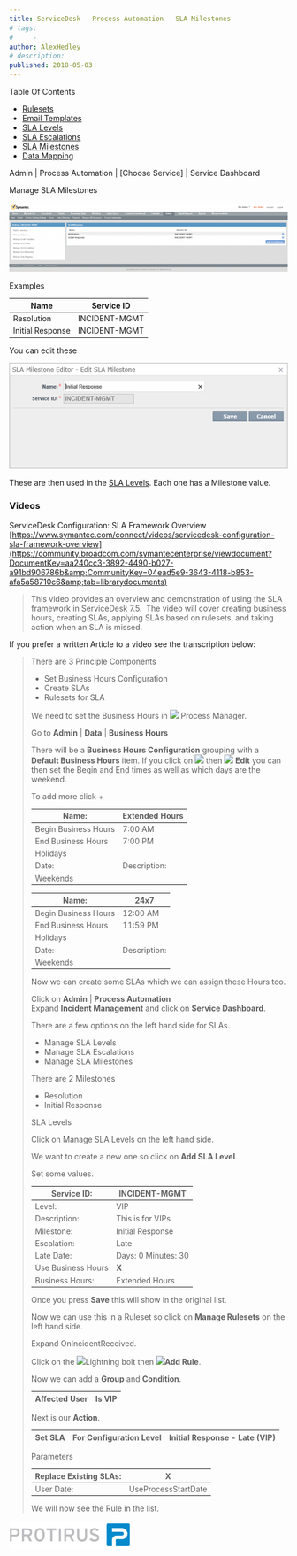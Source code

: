 ```yaml
---
title: ServiceDesk - Process Automation - SLA Milestones
# tags:
#     - 
author: AlexHedley
# description: 
published: 2018-05-03
---
```


Table Of Contents
  
- [Rulesets](https://community.broadcom.com/symantecenterprise/viewdocument?DocumentKey=38d43279-4c4d-41ba-a244-3d84b5d17f65&amp;CommunityKey=04ead5e9-3643-4118-b853-afa5a58710c6&amp;tab=librarydocuments)
- [Email Templates](https://community.broadcom.com/symantecenterprise/viewdocument?DocumentKey=63623bbd-e8f1-4a12-8c2e-269238849335&amp;CommunityKey=04ead5e9-3643-4118-b853-afa5a58710c6&amp;tab=librarydocuments)
- [SLA Levels](https://community.broadcom.com/symantecenterprise/viewdocument?DocumentKey=4b11433a-3c97-4f48-83bd-a67cf42a8b71&amp;CommunityKey=04ead5e9-3643-4118-b853-afa5a58710c6&amp;tab=librarydocuments)
- [SLA Escalations](https://community.broadcom.com/symantecenterprise/viewdocument?DocumentKey=9593bfc5-f0ef-46ad-ba20-a877883d1949&amp;CommunityKey=04ead5e9-3643-4118-b853-afa5a58710c6&amp;tab=librarydocuments)
- [SLA Milestones](https://community.broadcom.com/symantecenterprise/viewdocument?DocumentKey=3d6b7698-88d4-4c35-af34-04b6c13251e1&amp;CommunityKey=04ead5e9-3643-4118-b853-afa5a58710c6&amp;tab=librarydocuments)
- [Data Mapping](https://community.broadcom.com/symantecenterprise/viewdocument?DocumentKey=e0436f19-3519-4dea-9ca9-3dc4c73e7003&amp;CommunityKey=04ead5e9-3643-4118-b853-afa5a58710c6&amp;tab=librarydocuments)

Admin | Process Automation | [Choose Service] | Service Dashboard
  
Manage SLA Milestones
  
![Admin_ProcessAutomation_IM_ManageSLAMilestones](images\Admin_ProcessAutomation_IM_ManageSLAMilestones.png)
  
Examples

| Name | Service ID |
| --- | --- |
| Resolution | INCIDENT-MGMT |
| Initial Response | INCIDENT-MGMT |

You can edit these
  
![Admin_ProcessAutomation_IM_ManageSLAMilestones_Edit](images\Admin_ProcessAutomation_IM_ManageSLAMilestones_Edit.png)

These are then used in the [SLA Levels](https://community.broadcom.com/symantecenterprise/viewdocument?DocumentKey=4b11433a-3c97-4f48-83bd-a67cf42a8b71&amp;CommunityKey=04ead5e9-3643-4118-b853-afa5a58710c6&amp;tab=librarydocuments). Each one has a Milestone value.

### Videos
  
ServiceDesk Configuration: SLA Framework Overview  
[https://www.symantec.com/connect/videos/servicedesk-configuration-sla-framework-overview](https://community.broadcom.com/symantecenterprise/viewdocument?DocumentKey=aa240cc3-3892-4490-b027-a91bd906786b&amp;CommunityKey=04ead5e9-3643-4118-b853-afa5a58710c6&amp;tab=librarydocuments)

> This video provides an overview and demonstration of using the SLA framework in ServiceDesk 7.5.  The video will cover creating business hours, creating SLAs, applying SLAs based on rulesets, and taking action when an SLA is missed.

If you prefer a written Article to a video see the transcription below:

> There are 3 Principle Components
> 
> - Set Business Hours Configuration
> - Create SLAs
> - Rulesets for SLA
> 
> 
> 
> We need to set the Business Hours in ![](images\clip_image001.png) Process Manager.
> 
> 
> Go to **Admin** | **Data** | **Business Hours**
> 
> 
> There will be a **Business Hours Configuration** grouping with a **Default Business Hours** item. If you click on ![](images\clip_image001.png) then ![](images\clip_image003.png) **Edit** you can then set the Begin and End times as well as which days are the weekend.
> 
> 
> To add more click +
> 
> 
> 
> | Name: | Extended Hours |
> | --- | --- |
> | Begin Business Hours | 7:00 AM |
> | End Business Hours | 7:00 PM |
> | Holidays |  |
> | Date: | Description: |
> | Weekends | |  | Monday |  | Friday |<br>| --- | --- | --- | --- |<br>|  | Tuesday |  | Saturday |<br>|  | Wednesday | **X** | Sunday |<br>|  | Thursday |  |  | |
> 
> 
> 
> 
> 
> 
> 
> | Name: | 24x7 |
> | --- | --- |
> | Begin Business Hours | 12:00 AM |
> | End Business Hours | 11:59 PM |
> | Holidays |  |
> | Date: | Description: |
> | Weekends | |  | Monday |  | Friday |<br>| --- | --- | --- | --- |<br>|  | Tuesday |  | Saturday |<br>|  | Wednesday |  | Sunday |<br>|  | Thursday |  |  | |
> 
> 
> 
> 
> 
> 
> Now we can create some SLAs which we can assign these Hours too.
> 
> 
> Click on **Admin** | **Process Automation**  
> 	Expand **Incident Management** and click on **Service Dashboard**.
> 
> 
> There are a few options on the left hand side for SLAs.
> 
> - Manage SLA Levels
> - Manage SLA Escalations
> - Manage SLA Milestones
> 
> 
> 
> There are 2 Milestones
> 
> - Resolution
> - Initial Response
> 
> 
> 
> SLA Levels
> 
> 
> Click on Manage SLA Levels on the left hand side.
> 
> 
> We want to create a new one so click on **Add SLA Level**.
> 
> 
> Set some values.
> 
> 
> 
> | Service ID: | INCIDENT-MGMT |
> | --- | --- |
> | Level: | VIP |
> | Description: | This is for VIPs |
> | Milestone: | Initial Response |
> | Escalation: | Late |
> | Late Date: | Days: 0 Minutes: 30 |
> | Use Business Hours | **X** |
> | Business Hours: | Extended Hours |
> 
> 
> 
> Once you press **Save** this will show in the original list.
> 
> 
> Now we can use this in a Ruleset so click on **Manage Rulesets** on the left hand side.
> 
> 
> Expand OnIncidentReceived.
> 
> 
> Click on the ![](images\clip_image001.png)Lightning bolt then ![](images\clip_image002.png)**Add Rule**.
> 
> 
> Now we can add a **Group** and **Condition**.
> 
> 
> 
> | Affected User | Is VIP |
> | --- | --- |
> 
> 
> 
> Next is our **Action**.
> 
> 
> 
> | Set SLA | For Configuration Level | Initial Response - Late (VIP) |
> | --- | --- | --- |
> 
> 
> 
> Parameters
> 
> 
> 
> | Replace Existing SLAs: | X |
> | --- | --- |
> | User Date: | UseProcessStartDate |
> 
> 
> 
> We will now see the Rule in the list.

[![Protirus.png](images\Protirus.png)](https://protirus.com/)
